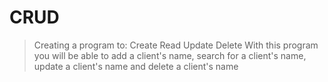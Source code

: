 # CRUD

>Creating a program to:
Create
Read
Update
Delete
>With this program you will be able to add a client's name, search for a client's name, update a client's name and delete a client's name

